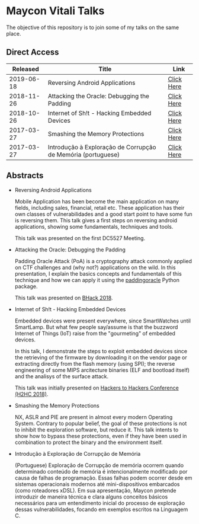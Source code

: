 Maycon Vitali Talks
===================

The objective of this repository is to join some of my talks on the same place.


Direct Access
-------------

| Released | Title | Link |
| -------- | ------ | ------ |
| 2019-06-18 | Reversing Android Applications | [Click Here](reversing-android-applications)
| 2018-11-26 | Attacking the Oracle: Debugging the Padding | [Click Here](padding-oracle-attack/) |
| 2018-10-26 | Internet of Sh!t - Hacking Embedded Devices | [Click Here](hacking-embedded-devices/) |
| 2017-03-27 | Smashing the Memory Protections | [Click Here](smashing-memory-protections/) |
| 2017-03-27 | Introdução à Exploração de Corrupção de Memória (portuguese) | [Click Here](intro-memory-corruption) |

Abstracts
-------------

- Reversing Android Applications
	
	Mobile Application has been become the main application on many fields, including sales, financial, retail etc. These application has their own classes of vulnerabilidades and a good start point to have some fun is reversing them. This talk gives a first steps on reversing android applications, showing some fundamentals, techniques and tools.

	This talk was presented on the first DC5527 Meeting.

- Attacking the Oracle: Debugging the Padding

	Padding Oracle Attack (PoA) is a cryptography attack commonly applied on CTF challenges and (why not?) applications on the wild. In this presentation, I explain the basics concepts and fundamentals of this technique and how we can apply it using the [paddingoracle](https://github.com/mwielgoszewski/python-paddingoracle) Python package.	

	This talk was presented on [BHack 2018](http://www.bhack.com.br/).

- Internet of Sh!t - Hacking Embedded Devices

	Embedded devices were present everywhere, since SmartWatches until SmartLamp. But what few people say/assume is that the buzzword Internet of Things (IoT) raise from the "gourmeting" of embedded devices.

	In this talk, I demonstrate the steps to exploit embedded devices since the retrieving of the firmware by downloading it on the vendor page or extracting directly from the flash memory (using SPI); the reverse engineering of some MIPS arcitecture binaries (ELF and bootload itself) and the analisys of the surface attack.

	This talk was initially presented on [Hackers to Hackers Conference (H2HC 2018)](https://www.h2hc.com.br/).

- Smashing the Memory Protections

	NX, ASLR and PIE are present in almost every modern Operating System. Contrary to popular belief, the goal of these protections is not to inhibit the exploration software, but reduce it. This talk intents to show how to bypass these protections, even if they have been used in combination to protect the binary and the environment itself.

- Introdução à Exploração de Corrupção de Memória

	(Portuguese) Exploração de Corrupção de memória ocorrem quando determinado conteúdo de memória é intencionalmente modificado por causa de falhas de programação. Essas falhas podem ocorrer desde em sistemas operacionais modernos até mini-dispositivos embarcados (como roteadores xDSL). Em sua apresentação, Maycon pretende introduzir de maneira técnica e clara alguns conceitos básicos necessários para um entendimento inicial do processo de exploração dessas vulnerabilidades, focando em exemplos escritos na Linguagem C.
